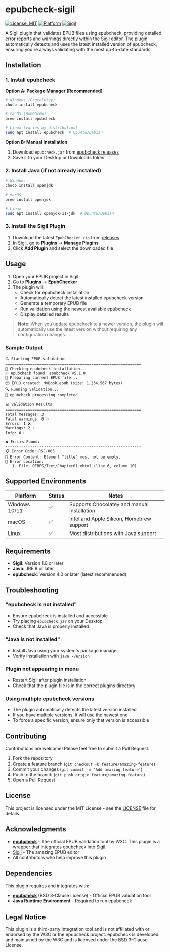 # epubcheck-sigil

[![License: MIT](https://img.shields.io/badge/License-MIT-yellow.svg)](https://opensource.org/licenses/MIT)
[![Platform](https://img.shields.io/badge/platform-Windows%20%7C%20macOS%20%7C%20Linux-lightgrey)](https://github.com/yourusername/epubcheck-sigil)
[![Sigil](https://img.shields.io/badge/Sigil-1.0%2B-blue)](https://sigil-ebook.com/)

A Sigil plugin that validates EPUB files using epubcheck, providing detailed error reports and warnings directly within the Sigil editor. The plugin automatically detects and uses the latest installed version of epubcheck, ensuring you're always validating with the most up-to-date standards.

## Installation

### 1. Install epubcheck

**Option A: Package Manager (Recommended)**
```bash
# Windows (Chocolatey)
choco install epubcheck

# macOS (Homebrew)
brew install epubcheck

# Linux (varies by distribution)
sudo apt install epubcheck  # Ubuntu/Debian
```

**Option B: Manual Installation**
1. Download `epubcheck.jar` from [epubcheck releases](https://github.com/w3c/epubcheck/releases)
2. Save it to your Desktop or Downloads folder

### 2. Install Java (if not already installed)

```bash
# Windows
choco install openjdk

# macOS
brew install openjdk

# Linux
sudo apt install openjdk-11-jdk  # Ubuntu/Debian
```

### 3. Install the Sigil Plugin

1. Download the latest `EpubChecker.zip` from [releases](https://github.com/yourusername/epubcheck-sigil/releases)
2. In Sigil, go to **Plugins** → **Manage Plugins**
3. Click **Add Plugin** and select the downloaded file

## Usage

1. Open your EPUB project in Sigil
2. Go to **Plugins** → **EpubChecker**
3. The plugin will:
   - Check for epubcheck installation
   - Automatically detect the latest installed epubcheck version
   - Generate a temporary EPUB file
   - Run validation using the newest available epubcheck
   - Display detailed results

> **Note**: When you update epubcheck to a newer version, the plugin will automatically use the latest version without requiring any configuration changes.

### Sample Output

```
🔍 Starting EPUB validation
============================================================
🔧 Checking epubcheck installation...
✅ epubcheck found: epubcheck v5.1.0
📖 Preparing current EPUB file...
📦 EPUB created: MyBook.epub (size: 1,234,567 bytes)
🔍 Running validation...
📄 epubcheck processing completed

📊 Validation Results
============================================================
Total messages: 3
Fatal warnings: 0 💥
Errors: 1 ❌
Warnings: 2 ⚠️
Info: 0 ℹ️

❌ Errors Found:
------------------------------------------------------------
📋 Error Code: RSC-005
📄 Error Content: Element "title" must not be empty.
📍 Error Location:
   1. File: OEBPS/Text/Chapter01.xhtml (line 6, column 10)
```

## Supported Environments

| Platform | Status | Notes |
|----------|--------|-------|
| Windows 10/11 | ✅ | Supports Chocolatey and manual installation |
| macOS | ✅ | Intel and Apple Silicon, Homebrew support |
| Linux | ✅ | Most distributions with Java support |

## Requirements

- **Sigil**: Version 1.0 or later
- **Java**: JRE 8 or later
- **epubcheck**: Version 4.0 or later (latest recommended)

## Troubleshooting

### **"epubcheck is not installed"**
- Ensure epubcheck is installed and accessible
- Try placing `epubcheck.jar` on your Desktop
- Check that Java is properly installed

### **"Java is not installed"**
- Install Java using your system's package manager
- Verify installation with `java -version`

### **Plugin not appearing in menu**
- Restart Sigil after plugin installation
- Check that the plugin file is in the correct plugins directory

### **Using multiple epubcheck versions**
- The plugin automatically detects the latest version installed
- If you have multiple versions, it will use the newest one
- To force a specific version, ensure only that version is accessible

## Contributing

Contributions are welcome! Please feel free to submit a Pull Request.

1. Fork the repository
2. Create a feature branch (`git checkout -b feature/amazing-feature`)
3. Commit your changes (`git commit -m 'Add amazing feature'`)
4. Push to the branch (`git push origin feature/amazing-feature`)
5. Open a Pull Request

## License

This project is licensed under the MIT License - see the [LICENSE](LICENSE) file for details.

## Acknowledgments

- **[epubcheck](https://github.com/w3c/epubcheck)** - The official EPUB validation tool by W3C. This plugin is a wrapper that integrates epubcheck into Sigil.
- [Sigil](https://sigil-ebook.com/) - The amazing EPUB editor
- All contributors who help improve this plugin

## Dependencies

This plugin requires and integrates with:
- **[epubcheck](https://github.com/w3c/epubcheck)** (BSD 3-Clause License) - Official EPUB validation tool
- **Java Runtime Environment** - Required to run epubcheck

## Legal Notice

This plugin is a third-party integration tool and is not affiliated with or endorsed by the W3C or the epubcheck project. epubcheck is developed and maintained by the W3C and is licensed under the BSD 3-Clause License.
